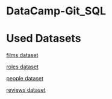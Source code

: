 # DataCamp-Git_SQL


# Used Datasets
[films dataset](films.csv.ext)

[roles dataset](roles.csv.ext)

[people dataset](people.csv.ext)

[reviews dataset](reviews.csv.ext)
